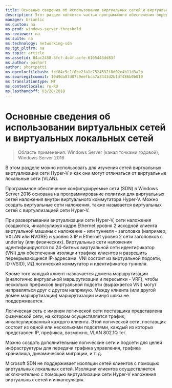 ```yaml
---
title: Основные сведения об использовании виртуальных сетей и виртуальных локальных сетей
description: Этот раздел является частью программного обеспечения определены сетевые руководство о том, как управление рабочими нагрузками клиента и виртуальные сети в Windows Server 2016.
manager: brianlic
ms.custom: na
ms.prod: windows-server-threshold
ms.reviewer: na
ms.suite: na
ms.technology: networking-sdn
ms.tgt_pltfrm: na
ms.topic: article
ms.assetid: 84ac2458-3fcf-4c4f-acfe-6105443dd83f
ms.author: pashort
author: shortpatti
ms.openlocfilehash: fcf84c5c1f0be2fa1c7524592f8d02e4b11d3a2b
ms.sourcegitcommit: 19d9da87d87c9eefbca7a3443d2b1df486b0b010
ms.translationtype: MT
ms.contentlocale: ru-RU
ms.lasthandoff: 03/28/2018
---
```

# <a name="understanding-usage-of-virtual-networks-and-vlans"></a>Основные сведения об использовании виртуальных сетей и виртуальных локальных сетей

>Область применения: Windows Server (канал точками годовой), Windows Server 2016

В этом разделе можно использовать для изучения сетей виртуальных виртуализации сети Hyper-V и как они могут отличаться от виртуальные локальные сети (VLAN).  
  
Программное обеспечение конфигурируемые сети (SDN) в Windows Server 2016 основана на программирование политики для виртуальных сетей наложения внутри виртуального коммутатора Hyper-V. Можно создать виртуальные сети наложения, также называется виртуальных сетей с виртуализацией сети Hyper-V.   
  
При развертывании виртуализации сети Hyper-V, сети наложения создаются, инкапсулируя кадре Ethernet уровня 2 исходной клиента виртуальной машины с наложение - или туннеля - заголовка (например, VXLAN или NVGRE) и уровня 3 IP и Ethernet уровня 2 сети заголовков с underlay (или физических). Виртуальные сети наложения идентифицируются по 24-битных виртуальной сети идентификатор (VNI) для обеспечения изоляции трафика клиентов и разрешить перекрывающиеся IP-адресами. VNI состоит из виртуальной подсети, ID (VSID), ИД логический коммутатор и идентификатор туннеля.  
  
Кроме того каждый клиент назначается домена маршрутизации (аналогично виртуальной маршрутизации и пересылки - VRF), чтобы несколько префиксов виртуальной подсети (выражается VNI) могут направляться друг с другом напрямую. Между клиента (или другой домен маршрутизации) маршрутизации минуя шлюз не поддерживается.   
  
Логическая сеть с именем логической сети поставщика представлена физической сети, на котором осуществляется трафик, инкапсулированный каждого клиента. Этой логической сети, поставщик состоит из одной или несколькими подсетями, каждый из которых представлен IP, префикса, возможно, VLAN 802.1Q тег.  
  
Можно создать дополнительные логические сети и подсети для целей инфраструктуры для передачи трафика управления, трафика хранилища, динамической миграции, и т. д.  
  
Microsoft SDN не поддерживает изоляции сетей клиентов с помощью виртуальных локальных сетей. Изоляции клиентов осуществляется исключительно с помощью виртуализации сети Hyper-V наложения виртуальных сетей и инкапсуляция. 


